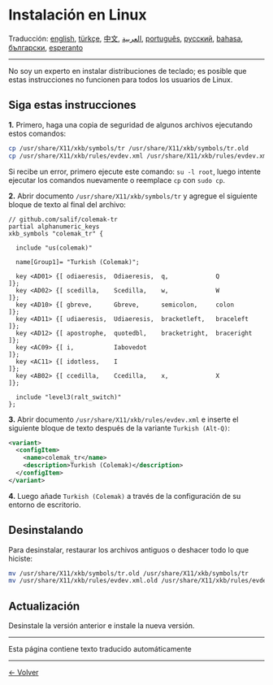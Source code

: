 # Instalación en Linux

Traducción: [english](LINUX.md), [türkçe](LINUX.tr.md), [中文](LINUX.zh-CN.md), [العربية](LINUX.ar.md), [português](LINUX.pt.md), [русский](LINUX.ru.md), [bahasa](LINUX.id.md), [български](LINUX.bg.md), [esperanto](LINUX.eo.md)

---

No soy un experto en instalar distribuciones de teclado; es posible que estas instrucciones no funcionen para todos los usuarios de Linux.

## Siga estas instrucciones

**1.** Primero, haga una copia de seguridad de algunos archivos ejecutando estos comandos:

```bash
cp /usr/share/X11/xkb/symbols/tr /usr/share/X11/xkb/symbols/tr.old
cp /usr/share/X11/xkb/rules/evdev.xml /usr/share/X11/xkb/rules/evdev.xml.old
```

Si recibe un error, primero ejecute este comando: `su -l root`, luego intente ejecutar los comandos nuevamente o reemplace `cp` con `sudo cp`.

**2.** Abrir documento `/usr/share/X11/xkb/symbols/tr` y agregue el siguiente bloque de texto al final del archivo:

```
// github.com/salif/colemak-tr
partial alphanumeric_keys
xkb_symbols "colemak_tr" {

  include "us(colemak)"

  name[Group1]= "Turkish (Colemak)";

  key <AD01> {[ odiaeresis,  Odiaeresis,  q,             Q          ]};
  key <AD02> {[ scedilla,    Scedilla,    w,             W          ]};
  key <AD10> {[ gbreve,      Gbreve,      semicolon,     colon      ]};
  key <AD11> {[ udiaeresis,  Udiaeresis,  bracketleft,   braceleft  ]};
  key <AD12> {[ apostrophe,  quotedbl,    bracketright,  braceright ]};
  key <AC09> {[ i,           Iabovedot                              ]};
  key <AC11> {[ idotless,    I                                      ]};
  key <AB02> {[ ccedilla,    Ccedilla,    x,             X          ]};

  include "level3(ralt_switch)"
};
```

**3.** Abrir documento `/usr/share/X11/xkb/rules/evdev.xml` e inserte el siguiente bloque de texto después de la variante `Turkish (Alt-Q)`:

```xml
<variant>
  <configItem>
    <name>colemak_tr</name>
    <description>Turkish (Colemak)</description>
  </configItem>
</variant>
```

**4.** Luego añade `Turkish (Colemak)` a través de la configuración de su entorno de escritorio.

## Desinstalando

Para desinstalar, restaurar los archivos antiguos o deshacer todo lo que hiciste:

```bash
mv /usr/share/X11/xkb/symbols/tr.old /usr/share/X11/xkb/symbols/tr
mv /usr/share/X11/xkb/rules/evdev.xml.old /usr/share/X11/xkb/rules/evdev.xml
```

## Actualización

Desinstale la versión anterior e instale la nueva versión.

---

Esta página contiene texto traducido automáticamente

---

[← Volver](./README.es.md)
